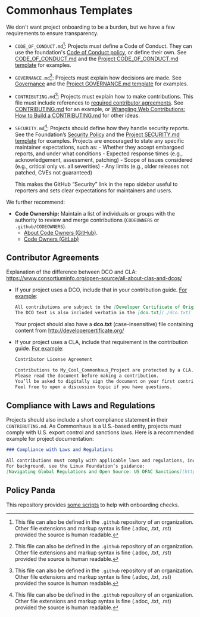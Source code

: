 # Commonhaus Templates

We don't want project onboarding to be a burden, but we have a few requirements to ensure transparency.

- `CODE_OF_CONDUCT.md`[^1]: Projects must define a Code of Conduct. They can use the foundation's [Code of Conduct policy][coc_policy], or define their own. See [CODE_OF_CONDUCT.md][COC] and the [Project CODE_OF_CONDUCT.md template][COC_TPL] for examples.
- `GOVERNANCE.md`[^1]: Projects must explain how decisions are made. See [Governance][GOV] and the [Project GOVERNANCE.md template][GOV_TPL] for examples.
- `CONTRIBUTING.md`[^1]: Projects must explain how to make contributions. This file must include references to [required contributor agreements](#contributor-agreements). See [CONTRIBUTING.md][CONTRIB] for an example, or [Wrangling Web Contributions: How to Build a CONTRIBUTING.md][mozilla] for other ideas.
- `SECURITY.md`[^1]: Projects should define how they handle security reports.
    See the Foundation’s [Security Policy][SEC] and the [Project SECURITY.md template][SEC_TPL] for examples.
    Projects are encouraged to state any specific maintainer expectations, such as:
        - Whether they accept embargoed reports, and under what conditions
        - Expected response times (e.g., acknowledgement, assessment, patching)
        - Scope of issues considered (e.g., critical only vs. all severities)
        - Any limits (e.g., older releases not patched, CVEs not guaranteed)

    This makes the GitHub “Security” link in the repo sidebar useful to reporters and sets clear expectations for maintainers and users.

[^1]: This file can also be defined in the `.github` repository of an organization. Other file extensions and markup syntax is fine (.adoc, .txt, .rst) provided the source is human readable.

We further recommend:

- **Code Ownership:** Maintain a list of individuals or groups with the authority to review and merge contributions (`CODEOWNERS` or `.github/CODEOWNERS`).
    - [About Code Owners (GitHub)](https://docs.github.com/en/repositories/managing-your-repositorys-settings-and-features/customizing-your-repository/about-code-owners).
    - [Code Owners (GitLab)](https://docs.gitlab.com/ee/user/project/codeowners/)

[coc_policy]: ../policies/code-of-conduct.md
[COC]: ../CODE_OF_CONDUCT.md
[COC_TPL]: ../templates/CODE_OF_CONDUCT.md
[GOV]: ../GOVERNANCE.md
[GOV_TPL]: ../templates/GOVERNANCE.md
[SEC]: https://github.com/commonhaus/.github/blob/main/SECURITY.md
[SEC_TPL]: ../templates/SECURITY.md
[CONTRIB]: ../CONTRIBUTING.md
[mozilla]: https://mozillascience.github.io/working-open-workshop/contributing/

## Contributor Agreements

Explanation of the difference between DCO and CLA: <https://www.consortiuminfo.org/open-source/all-about-clas-and-dcos/>

- If your project uses a DCO, include that in your contribution guide. [For example](https://github.com/hibernate/hibernate-orm/blob/main/CONTRIBUTING.md#legal):

    ```md
    All contributions are subject to the [Developer Certificate of Origin (DCO)](http://developercertificate.org/).
    The DCO text is also included verbatim in the [dco.txt](./dco.txt) file in the root directory of this repository.
    ```

    Your project should also have a **dco.txt** (case-insensitive) file containing content from <http://developercertificate.org/>

- If your project uses a CLA, include that requirement in the contribution guide. [For example](https://github.com/jreleaser/jreleaser/blob/main/CONTRIBUTING.adoc#contributor-license-agreement):

    ```md
    Contributor License Agreement

    Contributions to My_Cool_Commonhaus_Project are protected by a CLA.
    Please read the document before making a contribution.
    You’ll be asked to digitally sign the document on your first contribution.
    Feel free to open a discussion topic if you have questions.
    ```

## Compliance with Laws and Regulations

Projects should also include a short compliance statement in their `CONTRIBUTING.md`.
As Commonhaus is a U.S.-based entity, projects must comply with U.S. export control and sanctions laws.
Here is a recommended example for project documentation:

```md
### Compliance with Laws and Regulations

All contributions must comply with applicable laws and regulations, including U.S. export control and sanctions restrictions.
For background, see the Linux Foundation’s guidance:
[Navigating Global Regulations and Open Source: US OFAC Sanctions](https://www.linuxfoundation.org/blog/navigating-global-regulations-and-open-source-us-ofac-sanctions).
```

## Policy Panda

This repository provides [some scripts](./panda/) to help with onboarding checks.
